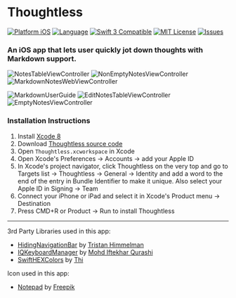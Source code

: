 # Thoughtless

[![Platform iOS](https://img.shields.io/badge/platform-iOS-blue.svg?style=flat)](http://developer.apple.com/ios)
[![Language](http://img.shields.io/badge/language-swift-orange.svg?style=flat)](https://developer.apple.com/swift)
[![Swift 3 Compatible](https://img.shields.io/badge/swift3-compatible-4BC51D.svg?style=flat)](https://swift.org/blog/swift-3-0-released/)
[![MIT License](http://img.shields.io/badge/license-MIT-blue.svg?style=flat)](https://github.com/yoha/Notes/blob/master/LICENSE)
[![Issues](https://img.shields.io/github/issues/yoha/Thoughtless.svg?style=flat)](https://github.com/yoha/Thoughtless/issues)

### An iOS app that lets user quickly jot down thoughts with Markdown support.

![NotesTableViewController](http://i.imgur.com/kAl8GjF.png)
![NonEmptyNotesViewController](http://i.imgur.com/dGucCFB.png)
![MarkdownNotesWebViewController](http://i.imgur.com/yKRt1pg.png)

![MarkdownUserGuide](http://i.imgur.com/NiEqyOy.png)
![EditNotesTableViewController](http://i.imgur.com/WsGW6fm.png)
![EmptyNotesViewController](http://i.imgur.com/GYO3P6y.png)

### Installation Instructions

1. Install [Xcode 8](https://developer.apple.com/xcode/)
2. Download [Thoughtless source code](https://github.com/yoha/Thoughtless/releases/latest)
3. Open `Thoughtless.xcworkspace` in Xcode
4. Open Xcode's Preferences -> Accounts -> add your Apple ID
5. In Xcode's project navigator, click Thoughtless on the very top and go to Targets list -> Thoughtless -> General -> Identity and add a word to the end of the entry in Bundle Identifier to make it unique. Also select your Apple ID in Signing -> Team
6. Connect your iPhone or iPad and select it in Xcode's Product menu -> Destination
7. Press CMD+R or Product -> Run to install Thoughtless

---

3rd Party Libraries used in this app:
- [HidingNavigationBar](https://github.com/tristanhimmelman/HidingNavigationBar) by [Tristan Himmelman](https://github.com/tristanhimmelman)
- [IQKeyboardManager](https://github.com/hackiftekhar/IQKeyboardManager) by [Mohd Iftekhar Qurashi](https://github.com/hackiftekhar)
- [SwiftHEXColors](https://github.com/thii/SwiftHEXColors) by [Thi](https://github.com/thii)

Icon used in this app:
- [Notepad](http://www.flaticon.com/free-icon/notepad_251998) by [Freepik](http://www.flaticon.com/authors/freepik)
